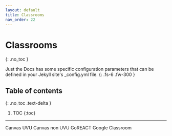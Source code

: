 ```yaml
---
layout: default
title: Classrooms
nav_order: 22
---
```


# Classrooms
{: .no_toc }


Just the Docs has some specific configuration parameters that can be defined in your Jekyll site's _config.yml file.
{: .fs-6 .fw-300 }

## Table of contents
{: .no_toc .text-delta }

1. TOC
{:toc}

---
Canvas UVU
Canvas non UVU
GoREACT
Google Classroom
